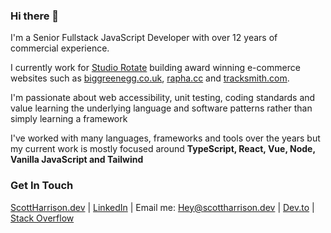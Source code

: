 ### Hi there 👋

I'm a Senior Fullstack JavaScript Developer with over 12 years of commercial experience.

I currently work for [Studio Rotate](https://studiorotate.com/) building award winning e-commerce websites such as [biggreenegg.co.uk](https://www.biggreenegg.co.uk/), [rapha.cc](https://www.rapha.cc/gb/en/) and [tracksmith.com](https://www.tracksmith.com/gb).

I'm passionate about web accessibility, unit testing, coding standards and value learning the underlying language and software patterns rather than simply learning a framework

I've worked with many languages, frameworks and tools over the years but my current work is mostly focused around **TypeScript, React, Vue, Node, Vanilla JavaScript and Tailwind**

### Get In Touch

[ScottHarrison.dev](https://scottharrison.dev/) | [LinkedIn](https://www.linkedin.com/in/scott-harrison-60904b93/) | Email me: [Hey@scottharrison.dev](mailto:Hey@scottharrison.dev) | [Dev.to](https://dev.to/scottharrisondev) | [Stack Overflow](https://stackoverflow.com/users/3387421)
